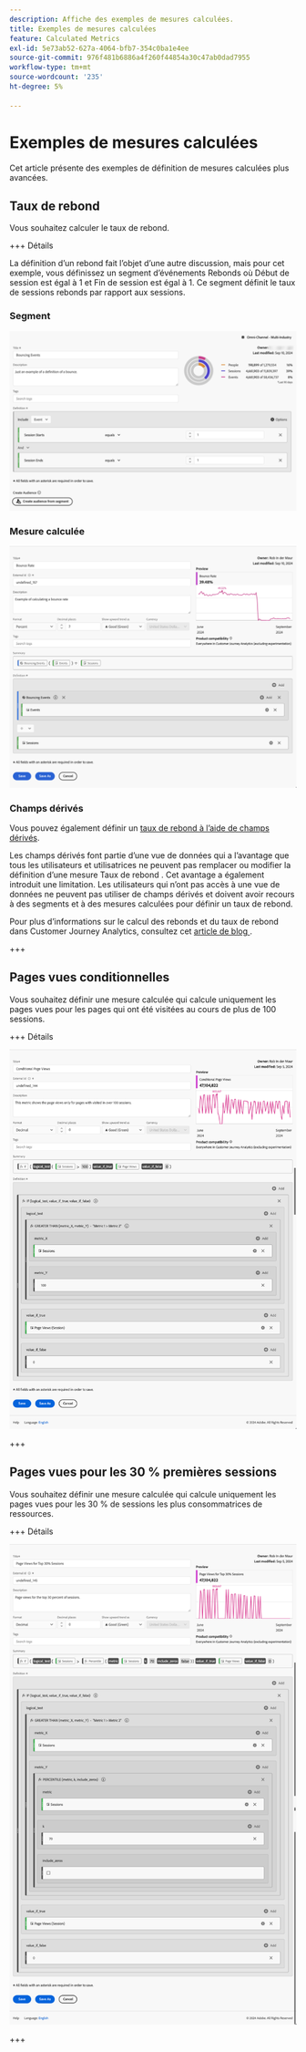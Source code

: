 ```yaml
---
description: Affiche des exemples de mesures calculées.
title: Exemples de mesures calculées
feature: Calculated Metrics
exl-id: 5e73ab52-627a-4064-bfb7-354c0ba1e4ee
source-git-commit: 976f481b6886a4f260f44854a30c47ab0dad7955
workflow-type: tm+mt
source-wordcount: '235'
ht-degree: 5%

---
```


# Exemples de mesures calculées

Cet article présente des exemples de définition de mesures calculées plus avancées.

## Taux de rebond

Vous souhaitez calculer le taux de rebond.

+++ Détails

La définition d’un rebond fait l’objet d’une autre discussion, mais pour cet exemple, vous définissez un segment d’événements Rebonds où Début de session est égal à 1 et Fin de session est égal à 1. Ce segment définit le taux de sessions rebonds par rapport aux sessions.


### Segment

![Événements bounce](assets/example-bounce-bouncedevents.png)

### Mesure calculée

![Taux de rebond](assets/example-bounce-rate.png)


### Champs dérivés

Vous pouvez également définir un [ taux de rebond à l’aide de champs dérivés](/help/data-views/derived-fields/derived-fields.md#bounces).

Les champs dérivés font partie d’une vue de données qui a l’avantage que tous les utilisateurs et utilisatrices ne peuvent pas remplacer ou modifier la définition d’une mesure Taux de rebond . Cet avantage a également introduit une limitation. Les utilisateurs qui n’ont pas accès à une vue de données ne peuvent pas utiliser de champs dérivés et doivent avoir recours à des segments et à des mesures calculées pour définir un taux de rebond.

Pour plus d’informations sur le calcul des rebonds et du taux de rebond dans Customer Journey Analytics, consultez cet [ article de blog ](https://experienceleaguecommunities.adobe.com/t5/adobe-analytics-blogs/calculating-bounces-amp-bounce-rate-in-adobe-customer-journey/ba-p/706446).

+++


## Pages vues conditionnelles

Vous souhaitez définir une mesure calculée qui calcule uniquement les pages vues pour les pages qui ont été visitées au cours de plus de 100 sessions.

+++ Détails 

![Pages vues conditionnelles](assets/conditional-page-views.png)

+++

## Pages vues pour les 30 % premières sessions

Vous souhaitez définir une mesure calculée qui calcule uniquement les pages vues pour les 30 % de sessions les plus consommatrices de ressources.

+++ Détails

![30 % les plus consultés](assets/top30-page-views.png)

+++
